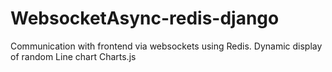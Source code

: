 ﻿# WebsocketAsync-redis-django
Communication with frontend via websockets using Redis. Dynamic display of random Line chart Charts.js

